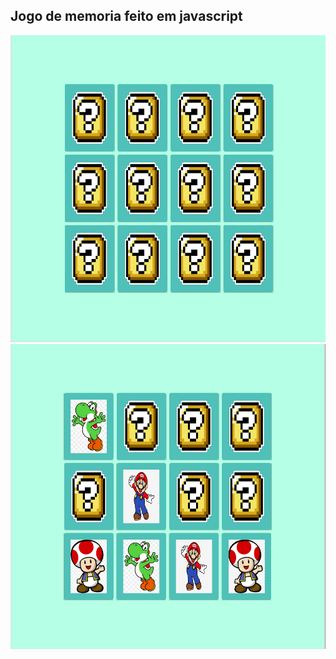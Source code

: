 ## Jogo de memoria feito em javascript

![InicioJogo](https://github.com/manoeljr/jogo-memoria/blob/main/jogo-start.png)
![Jogo](https://github.com/manoeljr/jogo-memoria/blob/main/jogo.png)
